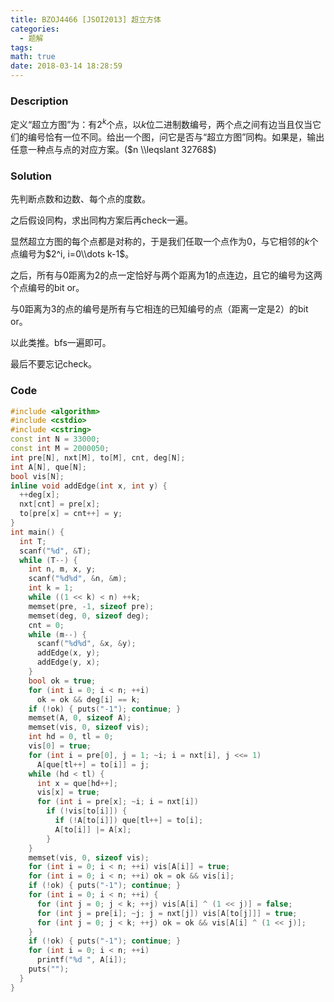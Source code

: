 ```yaml
---
title: BZOJ4466 [JSOI2013] 超立方体
categories:
  - 题解
tags:
math: true
date: 2018-03-14 18:28:59
---
```


### Description

定义“超立方图”为：有$2^k$个点，以$k$位二进制数编号，两个点之间有边当且仅当它们的编号恰有一位不同。给出一个图，问它是否与“超立方图”同构。如果是，输出任意一种点与点的对应方案。($n \\leqslant 32768$)

<!--more-->

### Solution

先判断点数和边数、每个点的度数。

之后假设同构，求出同构方案后再check一遍。

显然超立方图的每个点都是对称的，于是我们任取一个点作为0，与它相邻的$k$个点编号为$2^i, i=0\\dots k-1$。

之后，所有与$0$距离为$2$的点一定恰好与两个距离为$1$的点连边，且它的编号为这两个点编号的bit or。

与$0$距离为$3$的点的编号是所有与它相连的已知编号的点（距离一定是$2$）的bit or。

以此类推。bfs一遍即可。

最后不要忘记check。

### Code

```cpp
#include <algorithm>
#include <cstdio>
#include <cstring>
const int N = 33000;
const int M = 2000050;
int pre[N], nxt[M], to[M], cnt, deg[N];
int A[N], que[N];
bool vis[N];
inline void addEdge(int x, int y) {
  ++deg[x];
  nxt[cnt] = pre[x];
  to[pre[x] = cnt++] = y;
}
int main() {
  int T;
  scanf("%d", &T);
  while (T--) {
    int n, m, x, y;
    scanf("%d%d", &n, &m);
    int k = 1;
    while ((1 << k) < n) ++k;
    memset(pre, -1, sizeof pre);
    memset(deg, 0, sizeof deg);
    cnt = 0;
    while (m--) {
      scanf("%d%d", &x, &y);
      addEdge(x, y);
      addEdge(y, x);
    }
    bool ok = true;
    for (int i = 0; i < n; ++i)
      ok = ok && deg[i] == k;
    if (!ok) { puts("-1"); continue; }
    memset(A, 0, sizeof A);
    memset(vis, 0, sizeof vis);
    int hd = 0, tl = 0;
    vis[0] = true;
    for (int i = pre[0], j = 1; ~i; i = nxt[i], j <<= 1)
      A[que[tl++] = to[i]] = j;
    while (hd < tl) {
      int x = que[hd++];
      vis[x] = true;
      for (int i = pre[x]; ~i; i = nxt[i])
        if (!vis[to[i]]) {
          if (!A[to[i]]) que[tl++] = to[i];
          A[to[i]] |= A[x];
        }
    }
    memset(vis, 0, sizeof vis);
    for (int i = 0; i < n; ++i) vis[A[i]] = true;
    for (int i = 0; i < n; ++i) ok = ok && vis[i];
    if (!ok) { puts("-1"); continue; }
    for (int i = 0; i < n; ++i) {
      for (int j = 0; j < k; ++j) vis[A[i] ^ (1 << j)] = false;
      for (int j = pre[i]; ~j; j = nxt[j]) vis[A[to[j]]] = true;
      for (int j = 0; j < k; ++j) ok = ok && vis[A[i] ^ (1 << j)];
    }
    if (!ok) { puts("-1"); continue; }
    for (int i = 0; i < n; ++i)
      printf("%d ", A[i]);
    puts("");
  }
}
```
